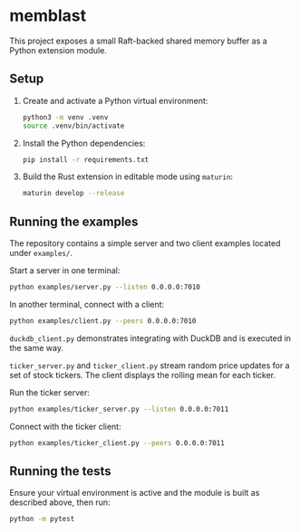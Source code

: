 # memblast

This project exposes a small Raft-backed shared memory buffer as a Python extension module.

## Setup

1. Create and activate a Python virtual environment:
   ```bash
   python3 -m venv .venv
   source .venv/bin/activate
   ```
2. Install the Python dependencies:
   ```bash
   pip install -r requirements.txt
   ```
3. Build the Rust extension in editable mode using `maturin`:
   ```bash
   maturin develop --release
   ```

## Running the examples

The repository contains a simple server and two client examples located under
`examples/`.

Start a server in one terminal:
```bash
python examples/server.py --listen 0.0.0.0:7010
```

In another terminal, connect with a client:
```bash
python examples/client.py --peers 0.0.0.0:7010
```

`duckdb_client.py` demonstrates integrating with DuckDB and is executed in the
same way.

`ticker_server.py` and `ticker_client.py` stream random price updates for a
set of stock tickers. The client displays the rolling mean for each ticker.

Run the ticker server:
```bash
python examples/ticker_server.py --listen 0.0.0.0:7011
```

Connect with the ticker client:
```bash
python examples/ticker_client.py --peers 0.0.0.0:7011
```

## Running the tests

Ensure your virtual environment is active and the module is built as described
above, then run:
```bash
python -m pytest
```
